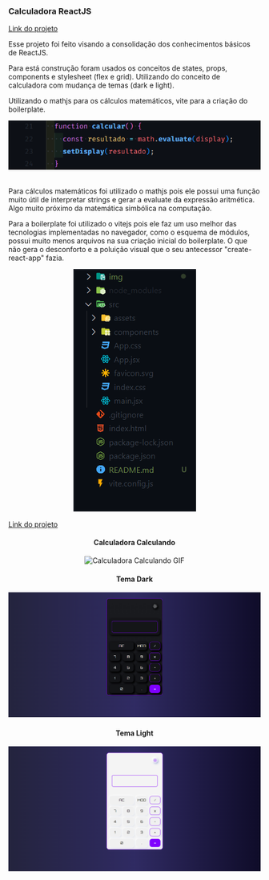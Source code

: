 ### Calculadora ReactJS
<a href="https://calculadora-react-psi.vercel.app/">Link do projeto</a>

Esse projeto foi feito visando a consolidação dos conhecimentos básicos de ReactJS.

Para está construção foram usados os conceitos de states, props, components e stylesheet (flex e grid). Utilizando do conceito de calculadora com mudança de temas (dark e light).

Utilizando o mathjs para os cálculos matemáticos, vite para a criação do boilerplate.

<div style="width: 100%; text-align: center;">
    <img src="./img/mathjs.png" alt="Imagem do Projeto"><br><br>
</div>

Para cálculos matemáticos foi utilizado o mathjs pois ele possui uma função muito útil de interpretar strings e gerar a evaluate da expressão aritmética. Algo muito próximo da matemática simbólica na computação.

Para a boilerplate foi utilizado o vitejs pois ele faz um uso melhor das tecnologias implementadas no navegador, como o esquema de módulos, possui muito menos arquivos na sua criação inicial do boilerplate. O que não gera o desconforto e a poluição visual que o seu antecessor "create-react-app" fazia.


<div style="width: 100%; text-align: center;">
    <img src="./img/vite.png" alt="Imagem do Projeto">
</div>


<a href="https://calculadora-react-psi.vercel.app/">Link do projeto</a>


<div style="width: 100%; text-align: center;">
    <h4>Calculadora Calculando</h4>
    <img src=".\img\calculadora-calculando.gif" alt="Calculadora Calculando GIF">
    <h4>Tema Dark</h4>
    <img src=".\img\dark.png" alt="Tema Dark">
    <h4>Tema Light</h4>
    <img src=".\img\light.png" alt="Tema Dark">
</div>

